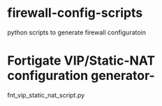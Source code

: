 # firewall-config-scripts
python scripts to generate firewall configuratoin


# Fortigate VIP/Static-NAT configuration generator-
fnt_vip_static_nat_script.py


